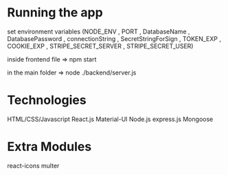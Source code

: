 # Running the app
set environment variables (NODE_ENV , PORT , DatabaseName , DatabasePassword , connectionString , SecretStringForSign , TOKEN_EXP , COOKIE_EXP , STRIPE_SECRET_SERVER , STRIPE_SECRET_USER)

inside frontend file => npm start

in the main folder => node ./backend/server.js

# Technologies
HTML/CSS/Javascript
React.js
Material-UI
Node.js
express.js
Mongoose

# Extra Modules
react-icons
multer
